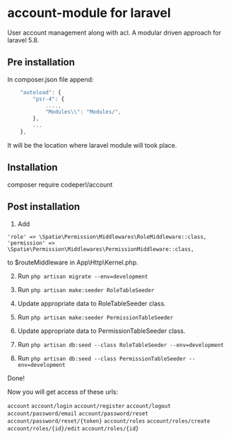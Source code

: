 # account-module for laravel
User account management along with acl. A modular driven approach for laravel 5.8.

## Pre installation
In composer.json file append:
```javascript
    "autoload": {
        "psr-4": {
            ....,
            "Modules\\": "Modules/",
        },
        ...
    },
```

It will be the location where laravel module will took place.

## Installation
composer require codeperl/account

## Post installation
1. Add 
```
'role' => \Spatie\Permission\Middlewares\RoleMiddleware::class,
'permission' => \Spatie\Permission\Middlewares\PermissionMiddleware::class,
```

   to $routeMiddleware in App\Http\Kernel.php.
   
2. Run ```php artisan migrate --env=development```

3. Run ```php artisan make:seeder RoleTableSeeder```

4. Update appropriate data to RoleTableSeeder class.

5. Run ```php artisan make:seeder PermissionTableSeeder```

6. Update appropriate data to PermissionTableSeeder class.

7. Run ```php artisan db:seed --class RoleTableSeeder --env=development```

8. Run ```php artisan db:seed --class PermissionTableSeeder --env=development```

Done!

Now you will get access of these urls:

```account```
```account/login```
```account/register```
```account/logout```
```account/password/email```
```account/password/reset```
```account/password/reset/{token}```
```account/roles```
```account/roles/create```
```account/roles/{id}/edit```
```account/roles/{id}```
